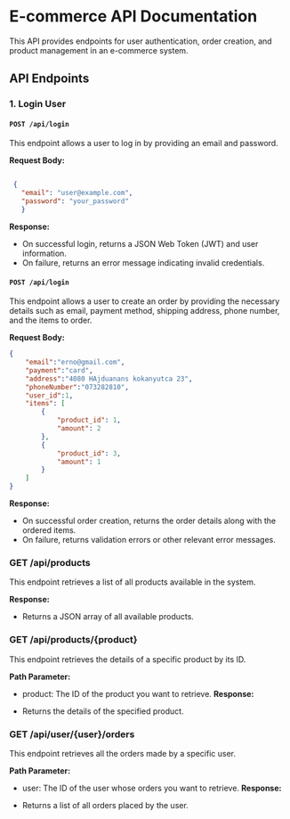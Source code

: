 # E-commerce API Documentation

This API provides endpoints for user authentication, order creation, and product management in an e-commerce system.

## API Endpoints

### 1. Login User

#### `POST /api/login`

This endpoint allows a user to log in by providing an email and password.

**Request Body:**

 ```json

  {
    "email": "user@example.com",
    "password": "your_password"
    }
 ```

**Response:**

- On successful login, returns a JSON Web Token (JWT) and user information.
- On failure, returns an error message indicating invalid credentials.


#### `POST /api/login`

This endpoint allows a user to create an order by providing the necessary details such as email, payment method, shipping address, phone number, and the items to order.

**Request Body:**
``` json
{
    "email":"erno@gmail.com",
    "payment":"card",
    "address":"4080 HAjduanans kokanyutca 23",
    "phoneNumber":"073282810",
    "user_id":1,
    "items": [
        {
            "product_id": 1,
            "amount": 2
        },
        {
            "product_id": 3,
            "amount": 1
        }
    ]
}

```
**Response:**
- On successful order creation, returns the order details along with the ordered items.
- On failure, returns validation errors or other relevant error messages.



### GET /api/products ###
This endpoint retrieves a list of all products available in the system.

**Response:**

- Returns a JSON array of all available products.


### GET /api/products/{product} ###
This endpoint retrieves the details of a specific product by its ID.

**Path Parameter:**

- product: The ID of the product you want to retrieve.
**Response:**

- Returns the details of the specified product.



### GET /api/user/{user}/orders ###
This endpoint retrieves all the orders made by a specific user.

**Path Parameter:**

- user: The ID of the user whose orders you want to retrieve.
**Response:**

- Returns a list of all orders placed by the user.